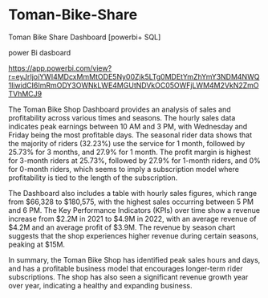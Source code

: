 # Toman-Bike-Share
Toman Bike Share Dashboard [powerbi+ SQL]

power Bi dasboard 

https://app.powerbi.com/view?r=eyJrIjoiYWI4MDcxMmMtODE5Ny00Zjk5LTg0MDEtYmZhYmY3NDM4NWQ1IiwidCI6ImRmODY3OWNkLWE4MGUtNDVkOC05OWFjLWM4M2VkN2ZmOTVhMCJ9

The Toman Bike Shop Dashboard provides an analysis of sales and profitability across various times and seasons. The hourly sales data indicates peak earnings between 10 AM and 3 PM, with Wednesday and Friday being the most profitable days. The seasonal rider data shows that the majority of riders (32.23%) use the service for 1 month, followed by 25.73% for 3 months, and 27.9% for 1 month. The profit margin is highest for 3-month riders at 25.73%, followed by 27.9% for 1-month riders, and 0% for 0-month riders, which seems to imply a subscription model where profitability is tied to the length of the subscription.

The Dashboard also includes a table with hourly sales figures, which range from $66,328 to $180,575, with the highest sales occurring between 5 PM and 6 PM. The Key Performance Indicators (KPIs) over time show a revenue increase from $2.2M in 2021 to $4.9M in 2022, with an average revenue of $4.2M and an average profit of $3.9M. The revenue by season chart suggests that the shop experiences higher revenue during certain seasons, peaking at $15M.

In summary, the Toman Bike Shop has identified peak sales hours and days, and has a profitable business model that encourages longer-term rider subscriptions. The shop has also seen a significant revenue growth year over year, indicating a healthy and expanding business.
